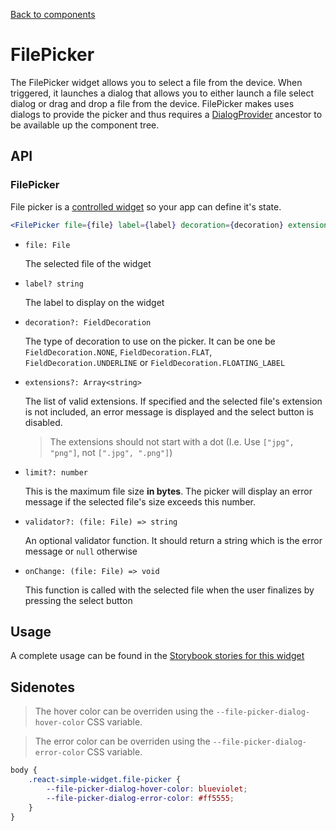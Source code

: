 [Back to components](../README.md)

# FilePicker

The FilePicker widget allows you to select a file from the device. When triggered, it launches a
dialog that allows you to either launch a file select dialog or drag and drop a file from the device.
FilePicker makes uses dialogs to provide the picker and thus requires a [DialogProvider](./dialog-provider.md)
ancestor to be available up the component tree.

## API

### FilePicker

File picker is a [controlled widget](https://reactjs.org/docs/forms.html#controlled-components) so
your app can define it's state.

```jsx
<FilePicker file={file} label={label} decoration={decoration} extensions={extensions} limit={limit} validator={validator} onChange={onChange} />
```

-   `file: File`

    The selected file of the widget

-   `label? string`

    The label to display on the widget

-   `decoration?: FieldDecoration`

    The type of decoration to use on the picker. It can be one be `FieldDecoration.NONE`,
    `FieldDecoration.FLAT`, `FieldDecoration.UNDERLINE` or `FieldDecoration.FLOATING_LABEL`

-   `extensions?: Array<string>`

    The list of valid extensions. If specified and the selected file's extension is not included, an
    error message is displayed and the select button is disabled.

    > The extensions should not start with a dot (I.e. Use `["jpg", "png"]`, not `[".jpg", ".png"]`)

-   `limit?: number`

    This is the maximum file size **in bytes**. The picker will display an error message if the
    selected file's size exceeds this number.

-   `validator?: (file: File) => string`

    An optional validator function. It should return a string which is the error message or `null`
    otherwise

-   `onChange: (file: File) => void`

    This function is called with the selected file when the user finalizes by pressing the select
    button

## Usage

A complete usage can be found in the [Storybook stories for this widget](../src/picker/file-picker/index.stories.tsx)

## Sidenotes

> The hover color can be overriden using the `--file-picker-dialog-hover-color` CSS variable.

> The error color can be overriden using the `--file-picker-dialog-error-color` CSS variable.

```css
body {
    .react-simple-widget.file-picker {
        --file-picker-dialog-hover-color: blueviolet;
        --file-picker-dialog-error-color: #ff5555;
    }
}
```

